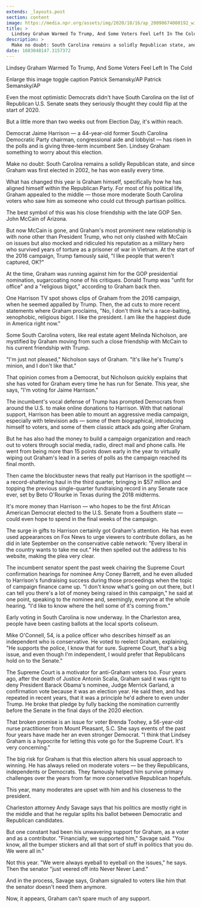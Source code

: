 ```yaml
--- 
extends: _layouts.post 
section: content 
image: https://media.npr.org/assets/img/2020/10/16/ap_20090674000192_wide-d06edc090367f6b87bb5f4b0d8d56215e212cd1e.jpg?s=1400 
title: > 
  Lindsey Graham Warmed To Trump, And Some Voters Feel Left In The Cold 
description: > 
  Make no doubt: South Carolina remains a solidly Republican state, and since Graham was first elected in 2002, he has won easily every time.For most of his political life, Graham appealed to the middle — those more moderate South Carolina voters who saw him as someone who could cut through partisan politics.At the start of the 2016 campaign, Trump famously said, "I like people that weren't captured, OK?"One Harrison TV spot shows clips of Graham from the 2016 campaign, when he seemed appalled by Trump.Some South Carolina voters, like real estate agent Melinda Nicholson, are mystified by Graham moving from such a close friendship with McCain to his current friendship with Trump. 
date: 1603048147.3157372 
--- 
```

Lindsey Graham Warmed To Trump, And Some Voters Feel Left In The Cold

Enlarge this image toggle caption Patrick Semansky/AP Patrick Semansky/AP

Even the most optimistic Democrats didn't have South Carolina on the list of Republican U.S. Senate seats they seriously thought they could flip at the start of 2020.

But a little more than two weeks out from Election Day, it's within reach.

Democrat Jaime Harrison — a 44-year-old former South Carolina Democratic Party chairman, congressional aide and lobbyist — has risen in the polls and is giving three-term incumbent Sen. Lindsey Graham something to worry about this election.

Make no doubt: South Carolina remains a solidly Republican state, and since Graham was first elected in 2002, he has won easily every time.

What has changed this year is Graham himself, specifically how he has aligned himself within the Republican Party. For most of his political life, Graham appealed to the middle — those more moderate South Carolina voters who saw him as someone who could cut through partisan politics.

The best symbol of this was his close friendship with the late GOP Sen. John McCain of Arizona.

But now McCain is gone, and Graham's most prominent new relationship is with none other than President Trump, who not only clashed with McCain on issues but also mocked and ridiculed his reputation as a military hero who survived years of torture as a prisoner of war in Vietnam. At the start of the 2016 campaign, Trump famously said, "I like people that weren't captured, OK?"

At the time, Graham was running against him for the GOP presidential nomination, sugarcoating none of his critiques. Donald Trump was "unfit for office" and a "religious bigot," according to Graham back then.

One Harrison TV spot shows clips of Graham from the 2016 campaign, when he seemed appalled by Trump. Then, the ad cuts to more recent statements where Graham proclaims, "No, I don't think he's a race-baiting, xenophobic, religious bigot. I like the president. I am like the happiest dude in America right now."

Some South Carolina voters, like real estate agent Melinda Nicholson, are mystified by Graham moving from such a close friendship with McCain to his current friendship with Trump.

"I'm just not pleased," Nicholson says of Graham. "It's like he's Trump's minion, and I don't like that."

That opinion comes from a Democrat, but Nicholson quickly explains that she has voted for Graham every time he has run for Senate. This year, she says, "I'm voting for Jaime Harrison."

The incumbent's vocal defense of Trump has prompted Democrats from around the U.S. to make online donations to Harrison. With that national support, Harrison has been able to mount an aggressive media campaign, especially with television ads — some of them biographical, introducing himself to voters, and some of them classic attack ads going after Graham.

But he has also had the money to build a campaign organization and reach out to voters through social media, radio, direct mail and phone calls. He went from being more than 15 points down early in the year to virtually wiping out Graham's lead in a series of polls as the campaign reached its final month.

Then came the blockbuster news that really put Harrison in the spotlight — a record-shattering haul in the third quarter, bringing in $57 million and topping the previous single-quarter fundraising record in any Senate race ever, set by Beto O'Rourke in Texas during the 2018 midterms.

It's more money than Harrison — who hopes to be the first African American Democrat elected to the U.S. Senate from a Southern state — could even hope to spend in the final weeks of the campaign.

The surge in gifts to Harrison certainly got Graham's attention. He has even used appearances on Fox News to urge viewers to contribute dollars, as he did in late September on the conservative cable network: "Every liberal in the country wants to take me out." He then spelled out the address to his website, making the plea very clear.

The incumbent senator spent the past week chairing the Supreme Court confirmation hearings for nominee Amy Coney Barrett, and he even alluded to Harrison's fundraising success during those proceedings when the topic of campaign finance came up. "I don't know what's going on out there, but I can tell you there's a lot of money being raised in this campaign," he said at one point, speaking to the nominee and, seemingly, everyone at the whole hearing. "I'd like to know where the hell some of it's coming from."

Early voting in South Carolina is now underway. In the Charleston area, people have been casting ballots at the local sports coliseum.

Mike O'Connell, 54, is a police officer who describes himself as an independent who is conservative. He voted to reelect Graham, explaining, "He supports the police, I know that for sure. Supreme Court, that's a big issue, and even though I'm independent, I would prefer that Republicans hold on to the Senate."

The Supreme Court is a motivator for anti-Graham voters too. Four years ago, after the death of Justice Antonin Scalia, Graham said it was right to deny President Barack Obama's nominee, Judge Merrick Garland, a confirmation vote because it was an election year. He said then, and has repeated in recent years, that it was a principle he'd adhere to even under Trump. He broke that pledge by fully backing the nomination currently before the Senate in the final days of the 2020 election.

That broken promise is an issue for voter Brenda Toohey, a 56-year-old nurse practitioner from Mount Pleasant, S.C. She says events of the past four years have made her an even stronger Democrat. "I think that Lindsey Graham is a hypocrite for letting this vote go for the Supreme Court. It's very concerning."

The big risk for Graham is that this election alters his usual approach to winning. He has always relied on moderate voters — be they Republicans, independents or Democrats. They famously helped him survive primary challenges over the years from far more conservative Republican hopefuls.

This year, many moderates are upset with him and his closeness to the president.

Charleston attorney Andy Savage says that his politics are mostly right in the middle and that he regular splits his ballot between Democratic and Republican candidates.

But one constant had been his unwavering support for Graham, as a voter and as a contributor. "Financially, we supported him," Savage said. "You know, all the bumper stickers and all that sort of stuff in politics that you do. We were all in."

Not this year. "We were always eyeball to eyeball on the issues," he says. Then the senator "just veered off into Never Never Land."

And in the process, Savage says, Graham signaled to voters like him that the senator doesn't need them anymore.

Now, it appears, Graham can't spare much of any support.